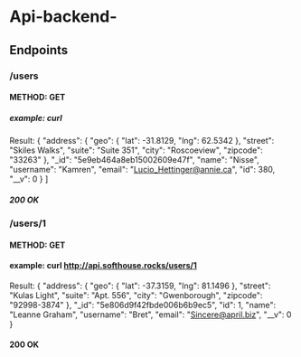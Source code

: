 # Api-backend-

## Endpoints

### /users
#### METHOD: GET
##### example: curl
Result:
{ 
    "address": {
      "geo": {
        "lat": -31.8129,
        "lng": 62.5342
      },
      "street": "Skiles Walks",
      "suite": "Suite 351",
      "city": "Roscoeview",
      "zipcode": "33263"
    },
    "_id": "5e9eb464a8eb15002609e47f",
    "name": "Nisse",
    "username": "Kamren",
    "email": "Lucio_Hettinger@annie.ca",
    "id": 380,
    "__v": 0
  }
]
##### 200 OK

### /users/1
#### METHOD: GET
#### example: curl http://api.softhouse.rocks/users/1
Result: 
{
  "address": {
    "geo": {
      "lat": -37.3159,
      "lng": 81.1496
    },
    "street": "Kulas Light",
    "suite": "Apt. 556",
    "city": "Gwenborough",
    "zipcode": "92998-3874"
  },
  "_id": "5e806d9f42fbde006b6b9ec5",
  "id": 1,
  "name": "Leanne Graham",
  "username": "Bret",
  "email": "Sincere@april.biz",
  "__v": 0
}
#### 200 OK

